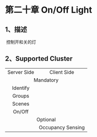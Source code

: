 # 第二十章 On/Off Light

## 1、描述

​	  控制开和关的灯

## 2、Supported Cluster
<table>
   <tr align="center">
   	<td>Server Side</td>
    <td>Client Side</td>
   </tr>
   <tr align="center">
   	<td colspan="2">Mandatory</td>
   </tr>
   <tr align="center">
    <td>Identify</td>
    <td></td>
   </tr>
   <tr align="center">
    <td>Groups</td>
    <td></td>
   </tr>
   <tr align="center">
    <td>Scenes</td>
    <td></td>
   </tr>
   <tr align="center">
    <td>On/Off</td>
    <td></td>
   </tr>
   <tr align="center">
   	<td colspan="2">Optional</td>
   </tr>
   <tr align="center"> 
       <td></td>
       <td>Occupancy Sensing</td>
   </tr>
</table>
